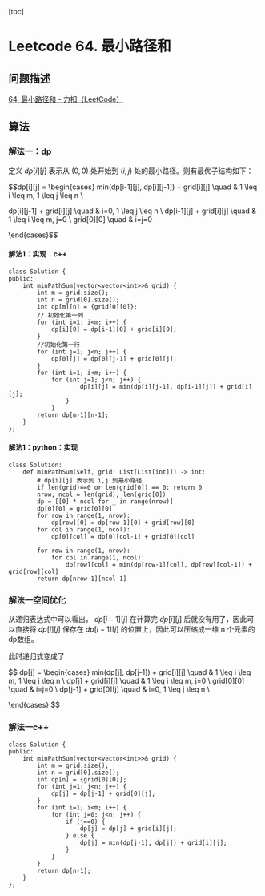 
[toc]

# Leetcode 64. 最小路径和

## 问题描述

[64. 最小路径和 - 力扣（LeetCode）](https://leetcode-cn.com/problems/minimum-path-sum/submissions/)

## 算法

### 解法一：dp


定义 $dp[i][j]$ 表示从 $(0,0)$ 处开始到 $(i, j)$ 处的最小路径。则有最优子结构如下：

$$dp[i][j] = \begin{cases} 
min(dp[i-1][j], dp[i][j-1]) + grid[i][j]  \quad & 1 \leq i \leq m, 1 \leq j \leq n \\

dp[i][j-1] + grid[i][j] \quad &  i=0, 1 \leq j \leq n \\
dp[i-1][j] + grid[i][j] \quad & 1 \leq i \leq m, j=0 \\
grid[0][0] \quad & i=j=0

\end{cases}$$


#### 解法1：实现：c++

```
class Solution {
public:
    int minPathSum(vector<vector<int>>& grid) {
        int m = grid.size();
        int n = grid[0].size(); 
        int dp[m][n] = {grid[0][0]};
        // 初始化第一列
        for (int i=1; i<m; i++) {
            dp[i][0] = dp[i-1][0] + grid[i][0];
        }
        //初始化第一行
        for (int j=1; j<n; j++) {
            dp[0][j] = dp[0][j-1] + grid[0][j];
        }
        for (int i=1; i<m; i++) {
            for (int j=1; j<n; j++) {
                    dp[i][j] = min(dp[i][j-1], dp[i-1][j]) + grid[i][j];
                }
            }
        return dp[m-1][n-1];
    }
};
```

#### 解法1：python：实现

```
class Solution:
    def minPathSum(self, grid: List[List[int]]) -> int:
        # dp[i][j] 表示到 i,j 到最小路径
        if len(grid)==0 or len(grid[0]) == 0: return 0
        nrow, ncol = len(grid), len(grid[0])
        dp = [[0] * ncol for _ in range(nrow)]
        dp[0][0] = grid[0][0]
        for row in range(1, nrow):
            dp[row][0] = dp[row-1][0] + grid[row][0]
        for col in range(1, ncol):
            dp[0][col] = dp[0][col-1] + grid[0][col]
        
        for row in range(1, nrow):
            for col in range(1, ncol):
                dp[row][col] = min(dp[row-1][col], dp[row][col-1]) + grid[row][col]
        return dp[nrow-1][ncol-1]
```

### 解法一空间优化

从递归表达式中可以看出， $dp[i-1][j]$ 在计算完 $dp[i][j]$ 后就没有用了，因此可以直接将 $dp[i][j]$ 保存在 $dp[i-1][j]$ 的位置上，因此可以压缩成一维 n 个元素的dp数组。

此时递归式变成了

$$
dp[j] = \begin{cases} 
min(dp[j], dp[j-1]) + grid[i][j]  \quad & 1 \leq i \leq m, 1 \leq j \leq n \\
dp[j] + grid[i][j] \quad & 1 \leq i \leq m, j=0 \\
grid[0][0] \quad & i=j=0 \\ 
dp[j-1] + grid[0][j] \quad &  i=0, 1 \leq j \leq n \\

\end{cases}
$$

### 解法一c++

```
class Solution {
public:
    int minPathSum(vector<vector<int>>& grid) {
        int m = grid.size();
        int n = grid[0].size(); 
        int dp[n] = {grid[0][0]};
        for (int j=1; j<n; j++) {
            dp[j] = dp[j-1] + grid[0][j];
        }
        for (int i=1; i<m; i++) {
            for (int j=0; j<n; j++) {
                if (j==0) {
                    dp[j] = dp[j] + grid[i][j];
                } else {
                    dp[j] = min(dp[j-1], dp[j]) + grid[i][j];
                }
            }
        }
        return dp[n-1];
    }
};
```
